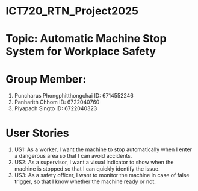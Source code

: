 # ICT720_RTN_Project2025

# Topic: Automatic Machine Stop System for Workplace Safety  

# Group Member:                           
1. Puncharus Phongphitthongchai         ID: 6714552246
2. Panharith Chhom                      ID: 6722040760
3. Piyapach Singto                      ID: 6722040323

# User Stories
1. US1: As a worker, I want the machine to stop automatically when I enter a dangerous area so that I can avoid accidents.
2. US2: As a supervisor, I want a visual indicator to show when the machine is stopped so that I can quickly identify the issue.
3. US3: As a safety officer, I want to monitor the machine in case of false trigger, so that I know whether the machine ready or not.
